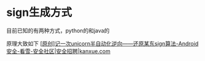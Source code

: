 # sign生成方式

目前已知的有两种方式，python的和java的

原理大致如下 [[原创\]记一次unicorn半自动化逆向——还原某东sign算法-Android安全-看雪-安全社区|安全招聘|kanxue.com](https://bbs.kanxue.com/thread-266377.htm)